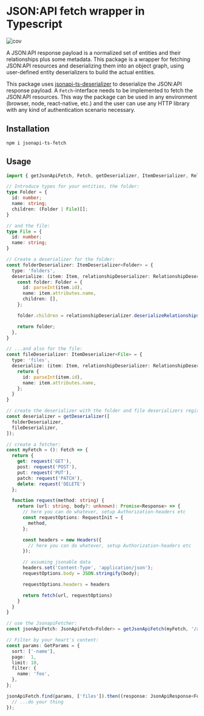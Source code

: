 # JSON:API fetch wrapper in Typescript

![cov](https://strobotti.github.io/jsonapi-ts-fetch/badges/coverage.svg)

A JSON:API response payload is a normalized set of entities and their relationships plus some metadata. This package
is a wrapper for fetching JSON:API resources and deserializing them into an object graph, using user-defined entity
deserializers to build the actual entities.

This package uses [jsonapi-ts-deserializer](https://github.com/strobotti/jsonapi-ts-deserializer) to deserialize the
JSON:API response payload. A `Fetch`-interface needs to be implemented to fetch the JSON:API resources. This way
the package can be used in any environment (browser, node, react-native, etc.) and the user can use any HTTP library
with any kind of authentication scenario necessary.

## Installation

```shell
npm i jsonapi-ts-fetch
```

## Usage

```typescript
import { getJsonApiFetch, Fetch, getDeserializer, ItemDeserializer, RelationshipDeserializer, GetParams } from 'jsonapi-ts-fetch';

// Introduce types for your entities, the folder:
type Folder = {
  id: number;
  name: string;
  children: (Folder | File)[];
}

// and the file:
type File = {
  id: number;
  name: string;
}

// Create a deserializer for the folder:
const folderDeserializer: ItemDeserializer<Folder> = {
  type: 'folders',
  deserialize: (item: Item, relationshipDeserializer: RelationshipDeserializer): Folder => {
    const folder: Folder = {
      id: parseInt(item.id),
      name: item.attributes.name,
      children: [],
    };

    folder.children = relationshipDeserializer.deserializeRelationships(relationshipDeserializer, item, 'children');

    return folder;
  },
}

// ...and also for the file:
const fileDeserializer: ItemDeserializer<File> = {
  type: 'files',
  deserialize: (item: Item, relationshipDeserializer: RelationshipDeserializer): File => {
    return {
      id: parseInt(item.id),
      name: item.attributes.name,
    };
  }
}

// create the deserializer with the folder and file deserializers registered:
const deserializer = getDeserializer([
  folderDeserializer,
  fileDeserializer,
]);

// create a fetcher:
const myFetch = (): Fetch => {
  return {
    get: request('GET'),
    post: request('POST'),
    put: request('PUT'),
    patch: request('PATCH'),
    delete: request('DELETE')
  };

  function request(method: string) {
    return (url: string, body?: unknown): Promise<Response> => {
      // here you can do whatever, setup Authorization-headers etc
      const requestOptions: RequestInit = {
        method,
      };

      const headers = new Headers({
        // here you can do whatever, setup Authorization-headers etc
      });

      // assuming jsonable data
      headers.set('Content-Type', 'application/json');
      requestOptions.body = JSON.stringify(body);

      requestOptions.headers = headers

      return fetch(url, requestOptions)
    }
  }
}

// use the JsonapiFetcher:
const jsonApiFetch: JsonApiFetch<Folder> = getJsonApiFetch(myFetch, '/api/v1/folders', deserializer);

// Filter by your heart's content:
const params: GetParams = {
  sort: ['-name'],
  page:  1,
  limit: 10,
  filter: {
    name: 'foo',
  },
};

jsonApiFetch.find(params, ['files']).then((response: JsonApiResponse<Folder>) => {
  // ...do your thing
});
```
